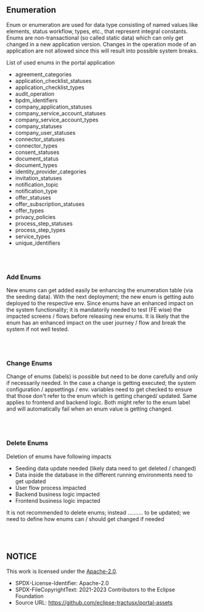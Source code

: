 ## Enumeration

Enum or enumeration are used for data type consisting of named values like elements, status workflow, types, etc., that represent integral constants. Enums are non-transactional (so called static data) which can only get changed in a new application version. Changes in the operation mode of an application are not allowed since this will result into possible system breaks.

List of used enums in the portal application

- agreement_categories
- application_checklist_statuses
- application_checklist_types
- audit_operation
- bpdm_identifiers
- company_application_statuses
- company_service_account_statuses
- company_service_account_types
- company_statuses
- company_user_statuses
- connector_statuses
- connector_types
- consent_statuses
- document_status
- document_types
- identity_provider_categories
- invitation_statuses
- notification_topic
- notification_type
- offer_statuses
- offer_subscription_statuses
- offer_types
- privacy_policies
- process_step_statuses
- process_step_types
- service_types
- unique_identifiers

<br>
<br>

### Add Enums

New enums can get added easily be enhancing the enumeration table (via the seeding data). With the next deployment; the new enum is getting auto deployed to the respective env.
Since enums have an enhanced impact on the system functionality; it is mandatorily needed to test (FE wise) the impacted screens / flows before releasing new enums. It is likely that the enum has an enhanced impact on the user journey / flow and break the system if not well tested.

<br>
<br>

### Change Enums

Change of enums (labels) is possible but need to be done carefully and only if necessarily needed.
In the case a change is getting executed; the system configuration / appsettings / env. variables need to get checked to ensure that those don't refer to the enum which is getting changed/ updated.
Same applies to frontend and backend logic. Both might refer to the enum label and will automatically fail when an enum value is getting changed.

<br>
<br>

### Delete Enums

Deletion of enums have following impacts

- Seeding data update needed (likely data need to get deleted / changed)
- Data inside the database in the different running environments need to get updated
- User flow process impacted
- Backend business logic impacted
- Frontend business logic impacted

It is not recommended to delete enums; instead .......... to be updated; we need to define how enums can / should get changed if needed

<br>
<br>

## NOTICE

This work is licensed under the [Apache-2.0](https://www.apache.org/licenses/LICENSE-2.0).

- SPDX-License-Identifier: Apache-2.0
- SPDX-FileCopyrightText: 2021-2023 Contributors to the Eclipse Foundation
- Source URL: https://github.com/eclipse-tractusx/portal-assets
